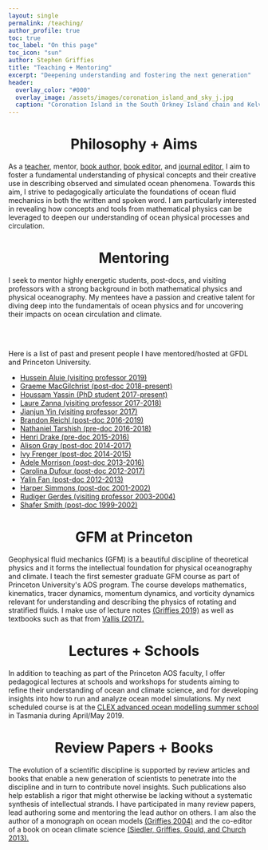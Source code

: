 ```yaml
---
layout: single 
permalink: /teaching/
author_profile: true
toc: true
toc_label: "On this page"
toc_icon: "sun"
author: Stephen Griffies
title: "Teaching + Mentoring"
excerpt: "Deepening understanding and fostering the next generation"
header:
  overlay_color: "#000"
  overlay_image: /assets/images/coronation_island_and_sky_j.jpg
  caption: "Coronation Island in the South Orkney Island chain and Kelvin-Helmholz billowing clouds. 2017 by Stephen M. Griffies"
---
```


#  <center> Philosophy + Aims </center>

<p align="justify">

As a <a href="https://aos.princeton.edu/people/faculty">teacher,</a>
mentor, <a href="https://press.princeton.edu/titles/7797.html">book
author,</a> <a
href="https://www.elsevier.com/books/ocean-circulation-and-climate/siedler/978-0-12-391851-2">
book editor,</a> and <a
href="https://agupubs.onlinelibrary.wiley.com/hub/journal/19422466/editorial-board/editorial-board">journal
editor,</a> I aim to foster a fundamental understanding of physical
concepts and their creative use in describing observed and simulated
ocean phenomena. Towards this aim, I strive to pedagogically
articulate the foundations of ocean fluid mechanics in both the
written and spoken word.  I am particularly interested in revealing
how concepts and tools from mathematical physics can be leveraged to
deepen our understanding of ocean physical processes and circulation.


</p>


#  <center>Mentoring</center>
<p align="justify">

I seek to mentor highly energetic students, post-docs, and visiting
professors with a strong background in both mathematical physics and
physical oceanography.  My mentees have a passion and creative talent
for diving deep into the fundamentals of ocean physics and for
uncovering their impacts on ocean circulation and climate.

<br> <br>

Here is a list of past and present people I have mentored/hosted at
GFDL and Princeton University.

<ul>

<li><a href="http://www.hajim.rochester.edu/me/people/faculty/aluie_hussein/index.html">
Hussein Aluie (visiting professor 2019) </a> </li>

<li><a href="https://gmacgilchrist.github.io/">
Graeme MacGilchrist (post-doc 2018-present) </a> </li>

<li><a href="https://aos.princeton.edu/people/houssam-yassin">
Houssam Yassin (PhD student 2017-present) </a> </li>

<li><a href="https://www2.physics.ox.ac.uk/contacts/people/zanna">
Laure Zanna (visiting professor 2017-2018) </a> </li>

<li><a href="https://www.geo.arizona.edu/Yin">
Jianjun Yin (visiting professor 2017) </a> </li>

<li><a href="https://scholar.princeton.edu/breichl/bio">
Brandon Reichl (post-doc 2016-2019) </a> </li>

<li><a href="http://romps.berkeley.edu/people.html">
Nathaniel Tarshish (pre-doc 2016-2018) </a> </li>

<li><a href="https://eapsweb.mit.edu/people/hdrake">
Henri Drake (pre-doc 2015-2016) </a> </li>

<li><a href="https://www.ocean.washington.edu/home/Alison%20Gray">
Alison Gray (post-doc 2014-2017) </a> </li>

<li><a href="https://www.geomar.de/en/mitarbeiter/fb2/bm/ifrenger">
Ivy Frenger (post-doc 2014-2015) </a> </li>

<li><a href="http://rses.anu.edu.au/people/adele-morrison">
Adele Morrison (post-doc 2013-2016) </a> </li>

<li><a href="http://web.meteo.mcgill.ca/cdufour/">
Carolina Dufour (post-doc 2012-2017) </a> </li>

<li><a href="https://www.researchgate.net/profile/Yalin_Fan">
Yalin Fan (post-doc 2012-2013) </a> </li>

<li><a href="https://www.uaf.edu/cfos/people/faculty/detail/index.xml?id=81">
Harper Simmons (post-doc 2001-2002) </a> </li>

<li><a href="https://www.awi.de/en/about-us/organisation/staff/ruediger-gerdes.html">
Rudiger Gerdes (visiting professor 2003-2004) </a> </li>

<li><a href="https://cims.nyu.edu/~shafer/">
Shafer Smith  (post-doc 1999-2002) </a> </li>

</ul>


</p>


#  <center> GFM at Princeton</center>

<p align="justify">

Geophysical fluid mechanics (GFM) is a beautiful discipline of
theoretical physics and it forms the intellectual foundation for
physical oceanography and climate. I teach the first semester graduate
GFM course as part of Princeton University's AOS program. The course
develops mathematics, kinematics, tracer dynamics, momentum dynamics,
and vorticity dynamics relevant for understanding and describing the
physics of rotating and stratified fluids.  I make use of lecture
notes <a href="/assets/pdfs/GFD_lecture_notes_02apr2019.pdf">
(Griffies 2019)</a> as well as textbooks such as that from <a
href="https://www.cambridge.org/core/books/atmospheric-and-oceanic-fluid-dynamics/41379BDDC4257CBE11143C466F6428A4">Vallis
(2017).</a>

</p>


#  <center> Lectures + Schools</center>

<p align="justify">

In addition to teaching as part of the Princeton AOS faculty, I offer
pedagogical lectures at schools and workshops for students aiming to
refine their understanding of ocean and climate science, and for
developing insights into how to run and analyze ocean model
simulations.  My next scheduled course is at the <a
href="https://climateextremes.org.au/advanced-ocean-modelling-summer-school/">CLEX
advanced ocean modelling summer school</a> in Tasmania during
April/May 2019.

</p>


#  <center> Review Papers + Books</center>

<p align="justify">

The evolution of a scientific discipline is supported by review
articles and books that enable a new generation of scientists to
penetrate into the discipline and in turn to contribute novel insights.
Such publications also help establish a rigor that might otherwise be
lacking without a systematic synthesis of intellectual strands.  I
have participated in many review papers, lead authoring some and
mentoring the lead author on others.  I am also the author of a
monograph on ocean models <a
href="https://press.princeton.edu/titles/7797.html">(Griffies
2004)</a> and the co-editor of a book on ocean climate
science <a
href="https://www.elsevier.com/books/ocean-circulation-and-climate/siedler/978-0-12-391851-2">
(Siedler, Griffies, Gould, and Church 2013).</a>


</p>

